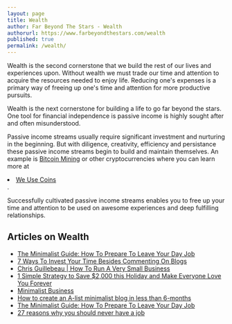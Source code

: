 ```yaml
---
layout: page
title: Wealth
author: Far Beyond The Stars - Wealth
authorurl: https://www.farbeyondthestars.com/wealth
published: true
permalink: /wealth/
---
```


<p>Wealth is the second cornerstone that we build the rest of our lives and experiences upon. Without wealth we must trade our time and attention to acquire the resources needed to enjoy life. Reducing one's expenses is a primary way of freeing up one's time and attention for more productive pursuits.
<p>Wealth is the next cornerstone for building a life to go far beyond the stars. One tool for financial independence is passive income is highly sought after and often misunderstood.
<p>Passive income streams usually require significant investment and nurturing in the beginning. But with diligence, creativity, efficiency and persistance these passive income streams begin to build and maintain themselves. An example is <a href="https://www.bitcoinmining.com">Bitcoin Mining</a> or other cryptocurrencies where you can learn more at <li><a href="https://www.weusecoins.com">We Use Coins</a></li>.
<p>Successfully cultivated passive income streams enables you to free up your time and attention to be used on awesome experiences and deep fulfilling relationships.

## Articles on Wealth
<ul>
<li><a href="/the-minimalist-guide-how-to-prepare-to-leave-your-day-job/">The Minimalist Guide: How To Prepare To Leave Your Day Job</a></li>
<li><a href="/7-ways-to-invest-your-time-besides-commenting-on-blogs/">7 Ways To Invest Your Time Besides Commenting On Blogs</a></li>
<li><a href="/chris-guillebeau-how-to-run-a-very-small-business/">Chris Guillebeau | How To Run A Very Small Business</a></li>
<li><a href="/1-simple-strategy-to-save-2000-this-holiday-and-make-everyone-love-you-forever/">1 Simple Strategy to Save $2,000 this Holiday and Make Everyone Love You Forever</a></li>
<li><a href="/minimalist-business/">Minimalist Business</a></li>
<li><a href="/how-to-create-an-a-list-minimalist-blog/">How to create an A-list minimalist blog in less than 6-months</a></li>
<li><a href="/the-minimalist-guide-how-to-prepare-to-leave-your-day-job/">The Minimalist Guide: How To Prepare To Leave Your Day Job</a></li>
<li><a href="/27-reasons-why-you-should-never-have-a-job/">27 reasons why you should never have a job</a></li>
</ul>
